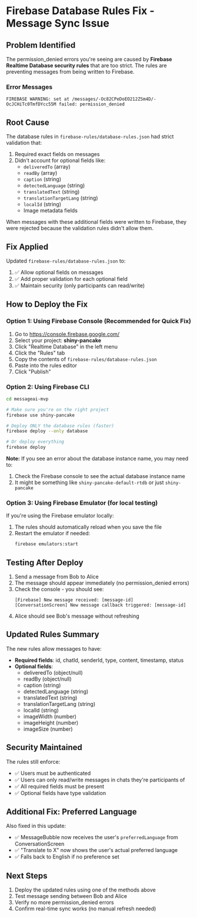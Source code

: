 # Firebase Database Rules Fix - Message Sync Issue

## Problem Identified

The permission_denied errors you're seeing are caused by **Firebase Realtime Database security rules** that are too strict. The rules are preventing messages from being written to Firebase.

### Error Messages
```
FIREBASE WARNING: set at /messages/-Oc82CPeDoEO212ZSm4D/-OcJCHiTc0TmfDYcc55M failed: permission_denied
```

## Root Cause

The database rules in `firebase-rules/database-rules.json` had strict validation that:
1. Required exact fields on messages
2. Didn't account for optional fields like:
   - `deliveredTo` (array)
   - `readBy` (array)
   - `caption` (string)
   - `detectedLanguage` (string)
   - `translatedText` (string)
   - `translationTargetLang` (string)
   - `localId` (string)
   - Image metadata fields

When messages with these additional fields were written to Firebase, they were rejected because the validation rules didn't allow them.

## Fix Applied

Updated `firebase-rules/database-rules.json` to:
1. ✅ Allow optional fields on messages
2. ✅ Add proper validation for each optional field
3. ✅ Maintain security (only participants can read/write)

## How to Deploy the Fix

### Option 1: Using Firebase Console (Recommended for Quick Fix)
1. Go to https://console.firebase.google.com/
2. Select your project: **shiny-pancake**
3. Click "Realtime Database" in the left menu
4. Click the "Rules" tab
5. Copy the contents of `firebase-rules/database-rules.json`
6. Paste into the rules editor
7. Click "Publish"

### Option 2: Using Firebase CLI
```bash
cd messageai-mvp

# Make sure you're on the right project
firebase use shiny-pancake

# Deploy ONLY the database rules (faster)
firebase deploy --only database

# Or deploy everything
firebase deploy
```

**Note:** If you see an error about the database instance name, you may need to:
1. Check the Firebase console to see the actual database instance name
2. It might be something like `shiny-pancake-default-rtdb` or just `shiny-pancake`

### Option 3: Using Firebase Emulator (for local testing)
If you're using the Firebase emulator locally:
1. The rules should automatically reload when you save the file
2. Restart the emulator if needed:
   ```bash
   firebase emulators:start
   ```

## Testing After Deploy

1. Send a message from Bob to Alice
2. The message should appear immediately (no permission_denied errors)
3. Check the console - you should see:
   ```
   [Firebase] New message received: [message-id]
   [ConversationScreen] New message callback triggered: [message-id]
   ```
4. Alice should see Bob's message without refreshing

## Updated Rules Summary

The new rules allow messages to have:
- **Required fields**: id, chatId, senderId, type, content, timestamp, status
- **Optional fields**:
  - deliveredTo (object/null)
  - readBy (object/null)
  - caption (string)
  - detectedLanguage (string)
  - translatedText (string)
  - translationTargetLang (string)
  - localId (string)
  - imageWidth (number)
  - imageHeight (number)
  - imageSize (number)

## Security Maintained

The rules still enforce:
- ✅ Users must be authenticated
- ✅ Users can only read/write messages in chats they're participants of
- ✅ All required fields must be present
- ✅ Optional fields have type validation

## Additional Fix: Preferred Language

Also fixed in this update:
- ✅ MessageBubble now receives the user's `preferredLanguage` from ConversationScreen
- ✅ "Translate to X" now shows the user's actual preferred language
- ✅ Falls back to English if no preference set

## Next Steps

1. Deploy the updated rules using one of the methods above
2. Test message sending between Bob and Alice
3. Verify no more permission_denied errors
4. Confirm real-time sync works (no manual refresh needed)
